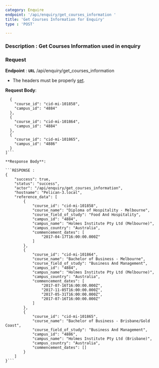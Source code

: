 ```yaml
---
category: Enquire
endpoint: '/api/enquiry/get_courses_information '
title: 'Get Courses Information for Enquiry'
type : 'POST'

---
```

### **Description** : Get Courses Information used in enquiry

### Request

**Endpoint** : **`URL`** /api/enquiry/get_courses_information

* The headers must be properly [set](#/Info-setting-headers).

**Request Body**: 

```[
  {
    "course_id": "cid-mi-101858",
    "campus_id": "4884"
  },
  {
    "course_id": "cid-mi-101864",
    "campus_id": "4884"
  },
  {
    "course_id": "cid-mi-101865",
    "campus_id": "4886"
  }
]```

**Response Body**: 

```RESPONSE : 
{
    "success": true,
    "status": "success",
    "actor": "/api/enquiry/get_courses_information",
    "hostname": "Pelican-3.local",
    "reference_data": [
        {
            "course_id": "cid-mi-101858",
            "course_name": "Diploma of Hospitality - Melbourne",
            "course_field_of_study": "Food And Hospitality",
            "campus_id": "4884",
            "campus_name": "Holmes Institute Pty Ltd (Melbourne)",
            "campus_country": "Australia",
            "commencement_dates": [
                "2017-04-17T16:00:00.000Z"
            ]
        },
        {
            "course_id": "cid-mi-101864",
            "course_name": "Bachelor of Business - Melbourne",
            "course_field_of_study": "Business And Management",
            "campus_id": "4884",
            "campus_name": "Holmes Institute Pty Ltd (Melbourne)",
            "campus_country": "Australia",
            "commencement_dates": [
                "2017-07-16T16:00:00.000Z",
                "2017-11-05T16:00:00.000Z",
                "2017-05-31T16:00:00.000Z",
                "2017-07-16T16:00:00.000Z"                
            ]
        },
        {
            "course_id": "cid-mi-101865",
            "course_name": "Bachelor of Business - Brisbane/Gold Coast",
            "course_field_of_study": "Business And Management",
            "campus_id": "4886",
            "campus_name": "Holmes Institute Pty Ltd (Brisbane)",
            "campus_country": "Australia",
            "commencement_dates": []
        }
    ]
}```